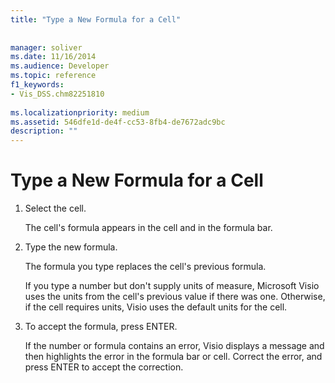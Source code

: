 ```yaml
---
title: "Type a New Formula for a Cell"
 
 
manager: soliver
ms.date: 11/16/2014
ms.audience: Developer
ms.topic: reference
f1_keywords:
- Vis_DSS.chm82251810
 
ms.localizationpriority: medium
ms.assetid: 546dfe1d-de4f-cc53-8fb4-de7672adc9bc
description: ""
---
```


# Type a New Formula for a Cell

1. Select the cell.
    
    The cell's formula appears in the cell and in the formula bar.
    
2. Type the new formula.
    
    The formula you type replaces the cell's previous formula.
    
    If you type a number but don't supply units of measure, Microsoft Visio uses the units from the cell's previous value if there was one. Otherwise, if the cell requires units, Visio uses the default units for the cell.
    
3. To accept the formula, press ENTER.
    
    If the number or formula contains an error, Visio displays a message and then highlights the error in the formula bar or cell. Correct the error, and press ENTER to accept the correction.
    

